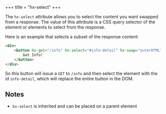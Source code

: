 +++
title = "hx-select"
+++

The `hx-select` attribute allows you to select the content you want swapped from a response.  The value of
this attribute is a CSS query selector of the element or elements to select from the response.

Here is an example that selects a subset of the response content:

```html
<div>
    <button hx-get="/info" hx-select="#info-detail" hx-swap="outerHTML">
        Get Info!
    </button>
</div>
```

So this button will issue a `GET` to `/info` and then select the element with the id `info-detail`,
which will replace the entire button in the DOM.

## Notes

* `hx-select` is inherited and can be placed on a parent element

